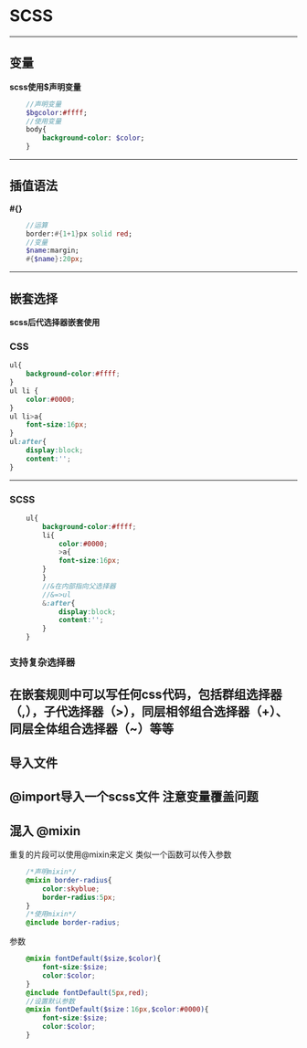 # SCSS
----
## 变量
**scss使用$声明变量**
```sass
    //声明变量
    $bgcolor:#ffff;
    //使用变量
    body{
        background-color: $color;
    }
```
----
## 插值语法
**#{}**
```sass
    //运算
    border:#{1+1}px solid red;
    //变量
    $name:margin;
    #{$name}:20px;
```
----
## 嵌套选择
**scss后代选择器嵌套使用**
### CSS
```css
ul{
    background-color:#ffff;
}
ul li {
    color:#0000;
}
ul li>a{
    font-size:16px;
}
ul:after{
    display:block;
    content:'';
}
```
----
### SCSS
```scss
    ul{
        background-color:#ffff;
        li{
            color:#0000;
            >a{
            font-size:16px;
        }
        }
        //&在内部指向父选择器
        //&=>ul
        &:after{
            display:block;
            content:'';
        }
    }
```
### 支持复杂选择器
在嵌套规则中可以写任何css代码，包括群组选择器（,），子代选择器（>），同层相邻组合选择器（+）、同层全体组合选择器（~）等等
----
## 导入文件
@import导入一个scss文件
注意变量覆盖问题
----
## 混入 @mixin
重复的片段可以使用@mixin来定义
类似一个函数可以传入参数
```scss
    /*声明mixin*/
    @mixin border-radius{
        color:skyblue;
        border-radius:5px;  
    }
    /*使用mixin*/
    @include border-radius;
```
参数
```scss
    @mixin fontDefault($size,$color){
        font-size:$size;
        color:$color;
    }
    @include fontDefault(5px,red);
    //设置默认参数
    @mixin fontDefault($size：16px,$color:#0000){
        font-size:$size;
        color:$color;
    }

    
```
